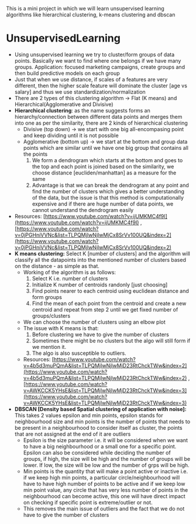 This is a mini project in which we will learn unsupervised learning algorithms like hierarchical clustering, k-means clustering and dbscan

# UnsupervisedLearning

- Using unsupervised learning we try to cluster/form groups of data points. Basically we want to find where one belongs if we have many groups. Application: focused marketing campaigns, create groups and then build predictive models on each group
- Just that when we use distance, if scales of a features are very different, then the higher scale feature will dominate the cluster [age vs salary] and thus we use standardization/normalization
- There are 2 types of this clustering algorithm → Flat (K means) and Hierarchical(Agglomerative and Divisive)
- **Hierarchical clustering**: as the name suggests forms an hierarchy/connection between different data points and merges them into one as per the similarity, there are 2 kinds of hierarchical clustering
    - Divisive (top down) → we start with one big all-encompasing point and keep dividing until it is not possible
    - Agglomerative (bottom up) → we start at the bottom and group data points which are similar until we have one big group that contains all the points
        1. We form a dendrogram which starts at the bottom and goes to the top and each point is joined based on the similarity, we choose distance [eucliden/manhattan] as a measure for the same 
        2. Advantage is that we can break the dendrogram at any point and find the number of clusters which gives a better understanding of the data, but the issue is that this method is computationally expensive and if there are huge number of data points, we cannot understand the dendrogram easily 
- Resources: [https://www.youtube.com/watch?v=ijUMKMC4f9I](https://www.youtube.com/watch?v=ijUMKMC4f9I) , [https://www.youtube.com/watch?v=0jPGHniVVNc&list=TLPQMjIwNjIwMjCx8SrVv100UQ&index=2](https://www.youtube.com/watch?v=0jPGHniVVNc&list=TLPQMjIwNjIwMjCx8SrVv100UQ&index=2)
- **K means clustering:** Select K [number of clusters] and the algorithm will classify all the datapoints into the mentioned number of clusters based on the distance - as simple as that.
    - Working of the algorithm is as follows:
        1. Select K i.e. number of clusters 
        2. Initialize K number of centroids randonly [just choosing]
        3. Find points nearer to each centroid using euclidean distance and form groups
        4. Find the mean of each point from the centroid and create a new centroid and repeat from step 2 until we get fixed number of groups/clusters 
    - We can choose the number of clusters using an elbow plot
    - The issue with K means is that:
        1. Before clustering we have to give the number of clusters 
        2. Sometimes there might be no clusters but the algo will still form if we mention it. 
        3. The algo is also susceptible to outliers. 
    - Resources: [https://www.youtube.com/watch?v=4b5d3muPQmA&list=TLPQMjIwNjIwMjD23RtChckTWw&index=2](https://www.youtube.com/watch?v=4b5d3muPQmA&list=TLPQMjIwNjIwMjD23RtChckTWw&index=2) , [https://www.youtube.com/watch?v=AWKCCK5YHsE&list=TLPQMjIwNjIwMjD23RtChckTWw&index=3](https://www.youtube.com/watch?v=AWKCCK5YHsE&list=TLPQMjIwNjIwMjD23RtChckTWw&index=3)
- **DBSCAN [Density based Spatial clustering of application with noise]:** This takes 2 values epsilon and min points, epsilon stands for neighbourhood size and min points is the number of points that needs to be present in a neighbourhood to consider itself as cluster, the points that are not assigned at the end of it are outliers
    - Epsilon is the size parameter i.e. it will be considered when we want to have a big neighbourhood or a small one for a specific point. Epsilon can also be considered while deciding the number of groups, if high, the size will be high and the number of groups will be lower. If low, the size will be low and the number of grps will be high.
    - Min points is the quantity that will make a point active or inactive i.e. if we keep high min points, a particular circle/neighbourhood will have to have high number of points to be active and if we keep low min point value, any circle that has very less number of points in the neighbourhood can become active, this one will have direct impact on checking if specific point is extreme/outlier or not.
    - This removes the main issue of outliers and the fact that we do not have to give the number of clusters
